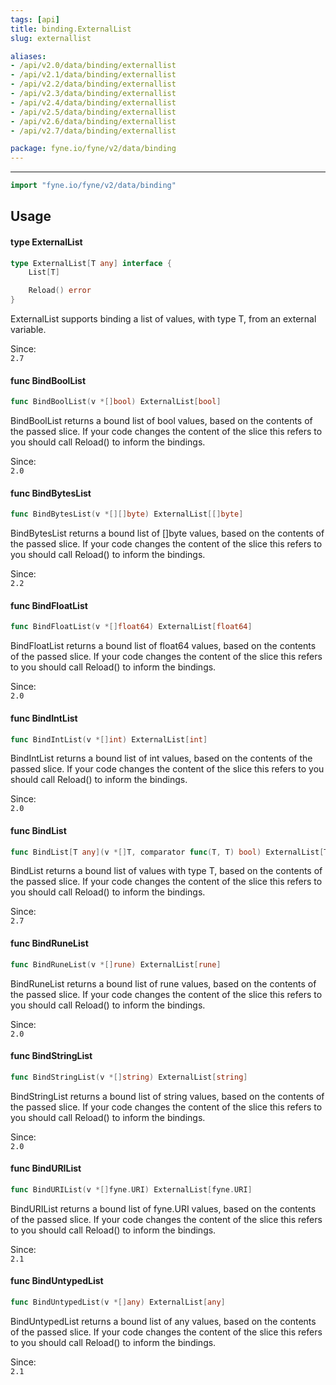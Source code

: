 ```yaml
---
tags: [api]
title: binding.ExternalList
slug: externallist

aliases:
- /api/v2.0/data/binding/externallist
- /api/v2.1/data/binding/externallist
- /api/v2.2/data/binding/externallist
- /api/v2.3/data/binding/externallist
- /api/v2.4/data/binding/externallist
- /api/v2.5/data/binding/externallist
- /api/v2.6/data/binding/externallist
- /api/v2.7/data/binding/externallist

package: fyne.io/fyne/v2/data/binding
---
```



---
```go
import "fyne.io/fyne/v2/data/binding"
```

## Usage

#### type ExternalList

```go
type ExternalList[T any] interface {
	List[T]

	Reload() error
}
```

ExternalList supports binding a list of values, with type T, from an external variable.


<div class="since">Since: <code>
2.7</code></div>

#### func  BindBoolList

```go
func BindBoolList(v *[]bool) ExternalList[bool]
```
BindBoolList returns a bound list of bool values, based on the contents of the passed slice. If your code changes the content of the slice this refers to you should call Reload() to inform the bindings.


<div class="since">Since: <code>
2.0</code></div>

#### func  BindBytesList

```go
func BindBytesList(v *[][]byte) ExternalList[[]byte]
```
BindBytesList returns a bound list of []byte values, based on the contents of the passed slice. If your code changes the content of the slice this refers to you should call Reload() to inform the bindings.


<div class="since">Since: <code>
2.2</code></div>

#### func  BindFloatList

```go
func BindFloatList(v *[]float64) ExternalList[float64]
```
BindFloatList returns a bound list of float64 values, based on the contents of the passed slice. If your code changes the content of the slice this refers to you should call Reload() to inform the bindings.


<div class="since">Since: <code>
2.0</code></div>

#### func  BindIntList

```go
func BindIntList(v *[]int) ExternalList[int]
```
BindIntList returns a bound list of int values, based on the contents of the passed slice. If your code changes the content of the slice this refers to you should call Reload() to inform the bindings.


<div class="since">Since: <code>
2.0</code></div>

#### func  BindList

```go
func BindList[T any](v *[]T, comparator func(T, T) bool) ExternalList[T]
```
BindList returns a bound list of values with type T, based on the contents of the passed slice. If your code changes the content of the slice this refers to you should call Reload() to inform the bindings.


<div class="since">Since: <code>
2.7</code></div>

#### func  BindRuneList

```go
func BindRuneList(v *[]rune) ExternalList[rune]
```
BindRuneList returns a bound list of rune values, based on the contents of the passed slice. If your code changes the content of the slice this refers to you should call Reload() to inform the bindings.


<div class="since">Since: <code>
2.0</code></div>

#### func  BindStringList

```go
func BindStringList(v *[]string) ExternalList[string]
```
BindStringList returns a bound list of string values, based on the contents of the passed slice. If your code changes the content of the slice this refers to you should call Reload() to inform the bindings.


<div class="since">Since: <code>
2.0</code></div>

#### func  BindURIList

```go
func BindURIList(v *[]fyne.URI) ExternalList[fyne.URI]
```
BindURIList returns a bound list of fyne.URI values, based on the contents of the passed slice. If your code changes the content of the slice this refers to you should call Reload() to inform the bindings.


<div class="since">Since: <code>
2.1</code></div>

#### func  BindUntypedList

```go
func BindUntypedList(v *[]any) ExternalList[any]
```
BindUntypedList returns a bound list of any values, based on the contents of the passed slice. If your code changes the content of the slice this refers to you should call Reload() to inform the bindings.


<div class="since">Since: <code>
2.1</code></div>

